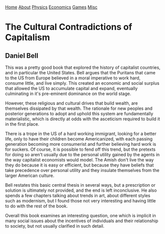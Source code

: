 [Home](index.html) [About](about.html) [Physics](research.html)
[Economics](posts.html) [Games](games.html) [Misc](misc.html)

# The Cultural Contradictions of Capitalism

##  Daniel Bell

This was a pretty good book that explored the history of capitalist countries,
and in particular the United States. Bell argues that the Puritans that came
to the US from Europe believed in a moral imperative to work hard, consume
little, and live simply. This created an economic and social surplus that
allowed the US to accumulate capital and expand, eventually culminating in
it's pre-eminent dominance on the world stage.

However, these religious and cultural drives that build wealth, are themselves
dissipated by that wealth. The rationale for new peoples and posterior
generations to adopt and uphold this system are fundamentally materialistic,
which is directly at odds with the asceticism required to build it in the
first place.

There is a trope in the US of a hard working immigrant, looking for a better
life, only to have their children become Americanized, with each passing
generation becoming more consumerist and further believing hard work is for
suckers. Of course, it is possible to fend off this trend, but the pretexts
for doing so aren't usually due to the personal utility gained by the agents
in the way capitalist economists would model. The Amish don't live the way
they do because it is easy or efficient, but because they have beliefs that
take precedence over personal utility and they insulate themselves from the
larger American culture.

Bell restates this basic central thesis in several ways, but a prescription or
solution is ultimately not provided, and the end is left inconclusive. He also
spends a few chapters talking about trends in art, about different styles such
as modernism, but I found those not very interesting and having little to do
with the rest of the book.

Overall this book examines an interesting question, one which is implicit in
many social issues about the incentives of individuals and their relationship
to society, but not usually clarified in such detail.

